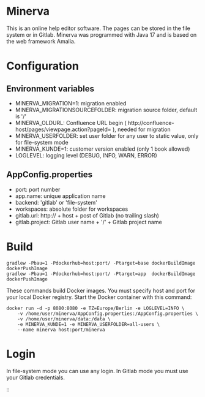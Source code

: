 # Minerva

This is an online help editor software. The pages can be stored in the file system or in Gitlab.
Minerva was programmed with Java 17 and is based on the web framework Amalia.

# Configuration

## Environment variables

- MINERVA_MIGRATION=1: migration enabled
- MINERVA_MIGRATIONSOURCEFOLDER: migration source folder, default is '/'
- MINERVA_OLDURL: Confluence URL begin ( http://confluence-host/pages/viewpage.action?pageId= ), needed for migration
- MINERVA_USERFOLDER: set user folder for any user to static value, only for file-system mode
- MINERVA_KUNDE=1: customer version enabled (only 1 book allowed)
- LOGLEVEL: logging level (DEBUG, INFO, WARN, ERROR)

## AppConfig.properties

- port: port number
- app.name: unique application name
- backend: 'gitlab' or 'file-system'
- workspaces: absolute folder for workspaces
- gitlab.url: http:// + host + post of Gitlab (no trailing slash)
- gitlab.project: Gitlab user name + '/' + Gitlab project name

# Build

    gradlew -Pbau=1 -Pdockerhub=host:port/ -Ptarget=base dockerBuildImage dockerPushImage
    gradlew -Pbau=1 -Pdockerhub=host:port/ -Ptarget=app  dockerBuildImage dockerPushImage

These commands build Docker images. You must specify host and port for your local Docker registry.
Start the Docker container with this command:

    docker run -d -p 8080:8080 -e TZ=Europe/Berlin -e LOGLEVEL=INFO \
        -v /home/user/minerva/AppConfig.properties:/AppConfig.properties \
        -v /home/user/minerva/data:/data \
        -e MINERVA_KUNDE=1 -e MINERVA_USERFOLDER=all-users \
        --name minerva host:port/minerva

# Login

In file-system mode you can use any login. In Gitlab mode you must use your Gitlab credentials.

::
